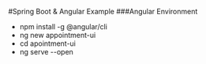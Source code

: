 
#Spring Boot & Angular Example
###Angular Environment

  - npm install -g @angular/cli
  - ng new appointment-ui
  - cd apointment-ui
  - ng serve --open 
